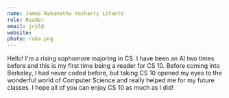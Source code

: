 ```yaml
---
name: James Rakanatha Yosharry Litanto
role: Reader
email: jryl@
website:
photo: raka.png
---
```

Hello! I'm a rising sophomore majoring in CS. I have been an AI two times before and this is my first time being a reader for CS 10. Before coming into Berkeley, I had never coded before, but taking CS 10 opened my eyes to the wonderful world of Computer Science and really helped me for my future classes. I hope all of you can enjoy CS 10 as much as I did!
